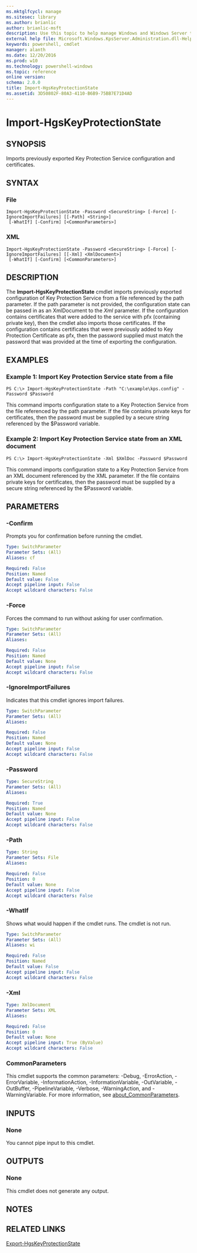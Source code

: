 ```yaml
---
ms.mktglfcycl: manage
ms.sitesec: library
ms.author: brianlic
author: brianlic-msft
description: Use this topic to help manage Windows and Windows Server technologies with Windows PowerShell.
external help file: Microsoft.Windows.KpsServer.Administration.dll-Help.xml
keywords: powershell, cmdlet
manager: alanth
ms.date: 12/20/2016
ms.prod: w10
ms.technology: powershell-windows
ms.topic: reference
online version: 
schema: 2.0.0
title: Import-HgsKeyProtectionState
ms.assetid: 3D50802F-80A3-4110-B6B9-75BB7E71D4AD
---
```


# Import-HgsKeyProtectionState

## SYNOPSIS
Imports previously exported Key Protection Service configuration and certificates.

## SYNTAX

### File
```
Import-HgsKeyProtectionState -Password <SecureString> [-Force] [-IgnoreImportFailures] [[-Path] <String>]
 [-WhatIf] [-Confirm] [<CommonParameters>]
```

### XML
```
Import-HgsKeyProtectionState -Password <SecureString> [-Force] [-IgnoreImportFailures] [[-Xml] <XmlDocument>]
 [-WhatIf] [-Confirm] [<CommonParameters>]
```

## DESCRIPTION
The **Import-HgsKeyProtectionState** cmdlet imports previously exported configuration of Key Protection Service from a file referenced by the path parameter.
If the path parameter is not provided, the configuration state can be passed in as an XmlDocument to the *Xml* parameter. 
If the configuration contains certificates that were added to the service with pfx (containing private key), then the cmdlet also imports those certificates.
If the configuration contains certificates that were previously added to Key Protection Certificate as pfx, then the password supplied must match the password that was provided at the time of exporting the configuration.

## EXAMPLES

### Example 1: Import Key Protection Service state from a file
```
PS C:\> Import-HgsKeyProtectionState -Path "C:\example\kps.config" -Password $Password
```

This command imports configuration state to a Key Protection Service from the file referenced by the path parameter.
If the file contains private keys for certificates, then the password must be supplied by a secure string referenced by the $Password variable.

### Example 2: Import Key Protection Service state from an XML document
```
PS C:\> Import-HgsKeyProtectionState -Xml $XmlDoc -Password $Password
```

This command imports configuration state to a Key Protection Service from an XML document referenced by the XML parameter.
If the file contains private keys for certificates, then the password must be supplied by a secure string referenced by the $Password variable.

## PARAMETERS

### -Confirm
Prompts you for confirmation before running the cmdlet.

```yaml
Type: SwitchParameter
Parameter Sets: (All)
Aliases: cf

Required: False
Position: Named
Default value: False
Accept pipeline input: False
Accept wildcard characters: False
```

### -Force
Forces the command to run without asking for user confirmation.

```yaml
Type: SwitchParameter
Parameter Sets: (All)
Aliases: 

Required: False
Position: Named
Default value: None
Accept pipeline input: False
Accept wildcard characters: False
```

### -IgnoreImportFailures
Indicates that this cmdlet ignores import failures.

```yaml
Type: SwitchParameter
Parameter Sets: (All)
Aliases: 

Required: False
Position: Named
Default value: None
Accept pipeline input: False
Accept wildcard characters: False
```

### -Password


```yaml
Type: SecureString
Parameter Sets: (All)
Aliases: 

Required: True
Position: Named
Default value: None
Accept pipeline input: False
Accept wildcard characters: False
```

### -Path


```yaml
Type: String
Parameter Sets: File
Aliases: 

Required: False
Position: 0
Default value: None
Accept pipeline input: False
Accept wildcard characters: False
```

### -WhatIf
Shows what would happen if the cmdlet runs.
The cmdlet is not run.

```yaml
Type: SwitchParameter
Parameter Sets: (All)
Aliases: wi

Required: False
Position: Named
Default value: False
Accept pipeline input: False
Accept wildcard characters: False
```

### -Xml


```yaml
Type: XmlDocument
Parameter Sets: XML
Aliases: 

Required: False
Position: 0
Default value: None
Accept pipeline input: True (ByValue)
Accept wildcard characters: False
```

### CommonParameters
This cmdlet supports the common parameters: -Debug, -ErrorAction, -ErrorVariable, -InformationAction, -InformationVariable, -OutVariable, -OutBuffer, -PipelineVariable, -Verbose, -WarningAction, and -WarningVariable. For more information, see [about_CommonParameters](http://go.microsoft.com/fwlink/?LinkID=113216).

## INPUTS

### None
You cannot pipe input to this cmdlet.

## OUTPUTS

### None
This cmdlet does not generate any output.

## NOTES

## RELATED LINKS

[Export-HgsKeyProtectionState](./Export-HgsKeyProtectionState.md)


